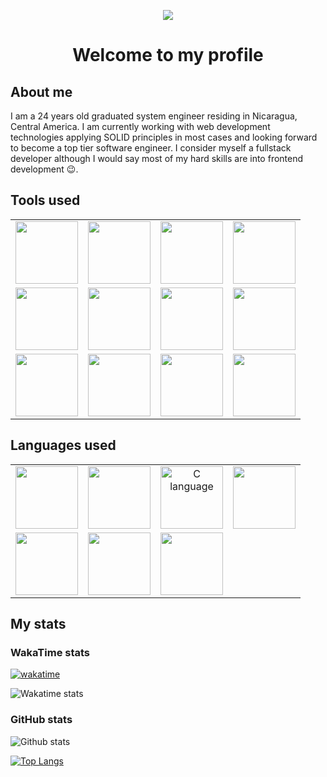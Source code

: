 <p align="center">
  <img src="https://github.com/BT-Ramiel/BT-Ramiel/blob/main/banner_gif.gif" />
</p>

<h1 align="center">Welcome to my profile</h1>

## About me

I am a 24 years old graduated system engineer residing in Nicaragua, Central America. I am currently working with web development technologies applying SOLID principles in most cases and looking forward to become a top tier software engineer. I consider myself a fullstack developer although I would say most of my hard skills are into frontend development :wink:.

## Tools used

| | | | |
|:-------------------------:|:-------------------------:|:-------------------------:|:-------------------------:|
|<a href="https://code.visualstudio.com/" title="Visual Studio Code"><img width="100px" src="https://cdn.icon-icons.com/icons2/2107/PNG/512/file_type_vscode_icon_130084.png" /></a>| <a href="https://ubuntu.com/wsl" title="WSL Ubuntu"><img width="100px" src="https://seeklogo.com/images/U/ubuntu-logo-8FDEC6A07B-seeklogo.com.png" /></a>| <a href="https://www.jetbrains.com/webstorm/" title="WebStorm"><img width="100px" src="https://upload.wikimedia.org/wikipedia/commons/thumb/c/c0/WebStorm_Icon.svg/1200px-WebStorm_Icon.svg.png" /></a>| <a href="https://retool.com/" title="Retool"><img width="100px" src="https://pageflows.com/media/logos/retool.jpg" /></a>|
|<a href="https://graphql.org/" title="GraphQL"><img width="100px" src="https://upload.wikimedia.org/wikipedia/commons/thumb/1/17/GraphQL_Logo.svg/2048px-GraphQL_Logo.svg.png" /></a>|<a href="https://www.postgresql.org/" title="PostgreSQL"><img width="100px" src="https://upload.wikimedia.org/wikipedia/commons/thumb/2/29/Postgresql_elephant.svg/1200px-Postgresql_elephant.svg.png" /></a>|<a href="https://tailwindcss.com/" title="Tailwindcss"><img width="100px" src="https://upload.wikimedia.org/wikipedia/commons/thumb/d/d5/Tailwind_CSS_Logo.svg/2048px-Tailwind_CSS_Logo.svg.png" /></a>|<a href="https://nodejs.org/en/" title="Node.js"><img width="100px" src="https://upload.wikimedia.org/wikipedia/commons/thumb/d/d9/Node.js_logo.svg/1280px-Node.js_logo.svg.png" /></a>|
|<a href="https://en.reactjs.org/" title="Reactjs"><img width="100px" src="https://upload.wikimedia.org/wikipedia/commons/thumb/a/a7/React-icon.svg/2300px-React-icon.svg.png" /></a>|<a href="https://nextjs.org/" title="Next.js"><img width="100px" src="https://ui-lib.com/blog/wp-content/uploads/2021/12/nextjs-boilerplate-logo.png" /></a>|<a href="https://typeorm.io/" title="TypeORM"><img width="100px" src="https://avatars.githubusercontent.com/u/20165699?s=200&v=4" /></a>|<a href="https://sass-lang.com/" title="Sass"><img width="100px" src="https://sass-lang.com/assets/img/styleguide/seal-color-aef0354c.png" /></a>|

## Languages used

| | | | |
|:-------------------------:|:-------------------------:|:-------------------------:|:-------------------------:|
|<a href="https://www.typescriptlang.org/" title="TypeScript"><img width="100px" src="https://andygeek.com/media/ts.png" /></a>| <a href="https://developer.mozilla.org/en/docs/Web/JavaScript" title="JavaScript"><img width="100px" src="https://upload.wikimedia.org/wikipedia/commons/6/6a/JavaScript-logo.png" /></a>| <img title="C language" width="100px" src="https://brandslogos.com/wp-content/uploads/thumbs/c-logo-vector-1.svg" />| <a href="https://www.java.com/es/" title="Java"><img width="100px" src="https://www.makingdifferent.com/wp-content/uploads/2015/10/java-logo.png" /></a>|
|<a href="https://developer.mozilla.org/en-US/docs/Web/CSS" title="CSS3"><img width="100px" src="https://upload.wikimedia.org/wikipedia/commons/thumb/d/d5/CSS3_logo_and_wordmark.svg/1024px-CSS3_logo_and_wordmark.svg.png" /></a>|<a href="https://developer.mozilla.org/en-US/docs/Web/HTML" title="HTML5"><img width="100px" src="https://victorvace.github.io/portfolio/res/html5.svg" /></a>| <a href="https://www.python.org/" title="Python"><img width="100px" src="https://upload.wikimedia.org/wikipedia/commons/thumb/c/c3/Python-logo-notext.svg/1869px-Python-logo-notext.svg.png" /></a>|

## My stats

### WakaTime stats 

[![wakatime](https://wakatime.com/badge/user/4bb0deb4-db0f-4251-8122-35d4ca02dca0.svg)](https://wakatime.com/@4bb0deb4-db0f-4251-8122-35d4ca02dca0)

![Wakatime stats](https://github-readme-stats.vercel.app/api/wakatime/?username=BT_Ramiel&theme=monokai)

### GitHub stats

![Github stats](https://github-readme-stats.vercel.app/api?username=BT-Ramiel&show_icons=true&theme=monokai&count_private=true)

[![Top Langs](https://github-readme-stats.vercel.app/api/top-langs/?username=BT-Ramiel&show_icons=true&theme=monokai&layout=compact)](https://github.com/anuraghazra/github-readme-stats)
